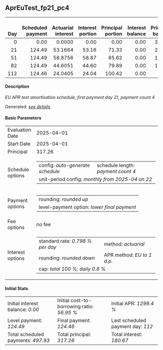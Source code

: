 <h2>AprEuTest_fp21_pc4</h2>
<table>
    <thead style="vertical-align: bottom;">
        <th style="text-align: right;">Day</th>
        <th style="text-align: right;">Scheduled payment</th>
        <th style="text-align: right;">Actuarial interest</th>
        <th style="text-align: right;">Interest portion</th>
        <th style="text-align: right;">Principal portion</th>
        <th style="text-align: right;">Interest balance</th>
        <th style="text-align: right;">Principal balance</th>
        <th style="text-align: right;">Total actuarial interest</th>
        <th style="text-align: right;">Total interest</th>
        <th style="text-align: right;">Total principal</th>
    </thead>
    <tr style="text-align: right;">
        <td class="ci00">0</td>
        <td class="ci01" style="white-space: nowrap;">0.00</td>
        <td class="ci02">0.0000</td>
        <td class="ci03">0.00</td>
        <td class="ci04">0.00</td>
        <td class="ci05">0.00</td>
        <td class="ci06">317.26</td>
        <td class="ci07">0.0000</td>
        <td class="ci08">0.00</td>
        <td class="ci09">0.00</td>
    </tr>
    <tr style="text-align: right;">
        <td class="ci00">21</td>
        <td class="ci01" style="white-space: nowrap;">124.49</td>
        <td class="ci02">53.1664</td>
        <td class="ci03">53.16</td>
        <td class="ci04">71.33</td>
        <td class="ci05">0.00</td>
        <td class="ci06">245.93</td>
        <td class="ci07">53.1664</td>
        <td class="ci08">53.16</td>
        <td class="ci09">71.33</td>
    </tr>
    <tr style="text-align: right;">
        <td class="ci00">51</td>
        <td class="ci01" style="white-space: nowrap;">124.49</td>
        <td class="ci02">58.8756</td>
        <td class="ci03">58.87</td>
        <td class="ci04">65.62</td>
        <td class="ci05">0.00</td>
        <td class="ci06">180.31</td>
        <td class="ci07">112.0421</td>
        <td class="ci08">112.03</td>
        <td class="ci09">136.95</td>
    </tr>
    <tr style="text-align: right;">
        <td class="ci00">82</td>
        <td class="ci01" style="white-space: nowrap;">124.49</td>
        <td class="ci02">44.6051</td>
        <td class="ci03">44.60</td>
        <td class="ci04">79.89</td>
        <td class="ci05">0.00</td>
        <td class="ci06">100.42</td>
        <td class="ci07">156.6472</td>
        <td class="ci08">156.63</td>
        <td class="ci09">216.84</td>
    </tr>
    <tr style="text-align: right;">
        <td class="ci00">112</td>
        <td class="ci01" style="white-space: nowrap;">124.46</td>
        <td class="ci02">24.0405</td>
        <td class="ci03">24.04</td>
        <td class="ci04">100.42</td>
        <td class="ci05">0.00</td>
        <td class="ci06">0.00</td>
        <td class="ci07">180.6877</td>
        <td class="ci08">180.67</td>
        <td class="ci09">317.26</td>
    </tr>
</table>
<h4>Description</h4>
<p><i>EU APR test amortisation schedule, first payment day 21, payment count 4</i></p>
<p>Generated: <i><a href="../GeneratedDate.html">see details</a></i></p>
<h4>Basic Parameters</h4>
<table>
    <tr>
        <td>Evaluation Date</td>
        <td>2025-04-01</td>
    </tr>
    <tr>
        <td>Start Date</td>
        <td>2025-04-01</td>
    </tr>
    <tr>
        <td>Principal</td>
        <td>317.26</td>
    </tr>
    <tr>
        <td>Schedule options</td>
        <td>
            <table>
                <tr>
                    <td>config: <i>auto-generate schedule</i></td>
                    <td>schedule length: <i><i>payment count</i> 4</i></td>
                </tr>
                <tr>
                    <td colspan="2" style="white-space: nowrap;">unit-period config: <i>monthly from 2025-04 on 22</i></td>
                </tr>
            </table>
        </td>
    </tr>
    <tr>
        <td>Payment options</td>
        <td>
            <table>
                <tr>
                    <td>rounding: <i>rounded up</i></td>
                </tr>
                <tr>
                    <td>level-payment option: <i>lower&nbsp;final&nbsp;payment</i></td>
                </tr>
            </table>
        </td>
    </tr>
    <tr>
        <td>Fee options</td>
        <td>no fee
        </td>
    </tr>
    <tr>
        <td>Interest options</td>
        <td>
            <table>
                <tr>
                    <td>standard rate: <i>0.798 % per day</i></td>
                    <td>method: <i>actuarial</i></td>
                </tr>
                <tr>
                    <td>rounding: <i>rounded down</i></td>
                    <td>APR method: <i>EU to 1 d.p.</i></td>
                </tr>
                <tr>
                    <td colspan="2">cap: <i>total 100 %; daily 0.8 %</td>
                </tr>
            </table>
        </td>
    </tr>
</table>
<h4>Initial Stats</h4>
<table>
    <tr>
        <td>Initial interest balance: <i>0.00</i></td>
        <td>Initial cost-to-borrowing ratio: <i>56.95 %</i></td>
        <td>Initial APR: <i>1299.4 %</i></td>
    </tr>
    <tr>
        <td>Level payment: <i>124.49</i></td>
        <td>Final payment: <i>124.46</i></td>
        <td>Last scheduled payment day: <i>112</i></td>
    </tr>
    <tr>
        <td>Total scheduled payments: <i>497.93</i></td>
        <td>Total principal: <i>317.26</i></td>
        <td>Total interest: <i>180.67</i></td>
    </tr>
</table>